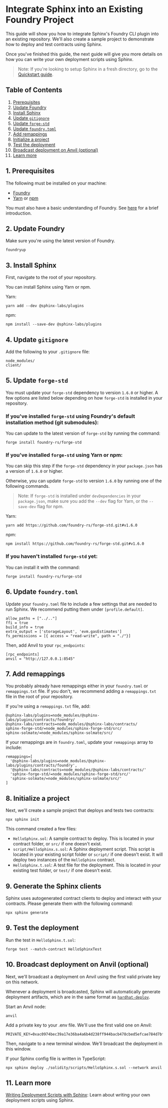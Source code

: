# Integrate Sphinx into an Existing Foundry Project

This guide will show you how to integrate Sphinx's Foundry CLI plugin into an existing repository. We'll also create a sample project to demonstrate how to deploy and test contracts using Sphinx.

Once you've finished this guide, the next guide will give you more details on how you can write your own deployment scripts using Sphinx.

> Note: If you're looking to setup Sphinx in a fresh directory, go to the [Quickstart guide](https://github.com/sphinx-labs/sphinx/blob/develop/docs/cli-foundry-quickstart.md).

## Table of Contents

1. [Prerequisites](#1-prerequisites)
2. [Update Foundry](#2-update-foundry)
3. [Install Sphinx](#3-install-sphinx)
4. [Update `gitignore`](#4-update-gitignore)
5. [Update `forge-std`](#5-update-forge-std)
6. [Update `foundry.toml`](#6-update-foundrytoml)
7. [Add remappings](#7-add-remappings)
8. [Initialize a project](#8-initialize-a-project)
9. [Test the deployment](#9-test-the-deployment)
10. [Broadcast deployment on Anvil (optional)](#11-broadcast-deployment-on-anvil-optional)
11. [Learn more](#12-learn-more)

## 1. Prerequisites

The following must be installed on your machine:
- [Foundry](https://book.getfoundry.sh/getting-started/installation)
- [Yarn](https://classic.yarnpkg.com/lang/en/docs/install/) or [npm](https://docs.npmjs.com/downloading-and-installing-node-js-and-npm)

You must also have a basic understanding of Foundry. See [here](https://book.getfoundry.sh/getting-started/first-steps) for a brief introduction.

## 2. Update Foundry

Make sure you're using the latest version of Foundry.

```
foundryup
```

## 3. Install Sphinx

First, navigate to the root of your repository.

You can install Sphinx using Yarn or npm.

Yarn:
```
yarn add --dev @sphinx-labs/plugins
```

npm:
```
npm install --save-dev @sphinx-labs/plugins
```

## 4. Update `gitignore`

Add the following to your `.gitignore` file:
```
node_modules/
client/
```

## 5. Update `forge-std`

You must update your `forge-std` dependency to version `1.6.0` or higher. A few options are listed below depending on how `forge-std` is installed in your repository.

### If you've installed `forge-std` using Foundry's default installation method (git submodules):

You can update to the latest version of `forge-std` by running the command:

```
forge install foundry-rs/forge-std
```

### If you've installed `forge-std` using Yarn or npm:

You can skip this step if the `forge-std` dependency in your `package.json` has a version of `1.6.0` or higher.

Otherwise, you can update `forge-std` to version `1.6.0` by running one of the following commands.

> Note: If `forge-std` is installed under `devDependencies` in your `package.json`, make sure you add the `--dev` flag for Yarn, or the `--save-dev` flag for npm.

Yarn:
```
yarn add https://github.com/foundry-rs/forge-std.git#v1.6.0
```

npm:
```
npm install https://github.com/foundry-rs/forge-std.git#v1.6.0
```

### If you haven't installed `forge-std` yet:

You can install it with the command:

```
forge install foundry-rs/forge-std
```

## 6. Update `foundry.toml`

Update your `foundry.toml` file to include a few settings that are needed to run Sphinx. We recommend putting them under `[profile.default]`.

```
allow_paths = ["../.."]
ffi = true
build_info = true
extra_output = ['storageLayout', 'evm.gasEstimates']
fs_permissions = [{ access = "read-write", path = "./"}]
```

Then, add Anvil to your `rpc_endpoints`:
```
[rpc_endpoints]
anvil = "http://127.0.0.1:8545"
```

## 7. Add remappings

You probably already have remappings either in your `foundry.toml` or `remappings.txt` file. If you don't, we recommend adding a `remappings.txt` file in the root of your repository.

If you're using a `remappings.txt` file, add:
```
@sphinx-labs/plugins=node_modules/@sphinx-labs/plugins/contracts/foundry/
@sphinx-labs/contracts=node_modules/@sphinx-labs/contracts/
sphinx-forge-std/=node_modules/sphinx-forge-std/src/
sphinx-solmate/=node_modules/sphinx-solmate/src/
```

If your remappings are in `foundry.toml`, update your `remappings` array to include:
```
remappings=[
  '@sphinx-labs/plugins=node_modules/@sphinx-labs/plugins/contracts/foundry',
  '@sphinx-labs/contracts=node_modules/@sphinx-labs/contracts/'
  'sphinx-forge-std/=node_modules/sphinx-forge-std/src/'
  'sphinx-solmate/=node_modules/sphinx-solmate/src/'
]
```

## 8. Initialize a project

Next, we'll create a sample project that deploys and tests two contracts:
```
npx sphinx init
```

This command created a few files:
- `HelloSphinx.sol`: A sample contract to deploy. This is located in your contract folder, or `src/` if one doesn't exist.
- `script/HelloSphinx.s.sol`: A Sphinx deployment script. This script is located in your existing script folder or `script/` if one doesn't exist. It will deploy two instances of the `HelloSphinx` contract.
- `HelloSphinx.t.sol`: A test file for the deployment. This is located in your existing test folder, or `test/` if one doesn't exist.

## 9. Generate the Sphinx clients
Sphinx uses autogenerated contract clients to deploy and interact with your contracts. Please generate them with the following command:

```
npx sphinx generate
```

## 9. Test the deployment

Run the test in `HelloSphinx.t.sol`:
```
forge test --match-contract HelloSphinxTest
```

## 10. Broadcast deployment on Anvil (optional)

Next, we'll broadcast a deployment on Anvil using the first valid private key on this network.

Whenever a deployment is broadcasted, Sphinx will automatically generate deployment artifacts, which
are in the same format as [`hardhat-deploy`](https://github.com/wighawag/hardhat-deploy).

Start an Anvil node:
```
anvil
```

Add a private key to your .env file. We'll use the first valid one on Anvil:
```
PRIVATE_KEY=0xac0974bec39a17e36ba4a6b4d238ff944bacb478cbed5efcae784d7bf4f2ff80
```

Then, navigate to a new terminal window. We'll broadcast the deployment in this window.

If your Sphinx config file is written in TypeScript:

```
npx sphinx deploy ./solidity/scripts/HelloSphinx.s.sol --network anvil
```

## 11. Learn more

[Writing Deployment Scripts with Sphinx](https://github.com/sphinx-labs/sphinx/blob/develop/docs/writing-sphinx-scripts.md): Learn about writing your own deployment scripts using Sphinx.

